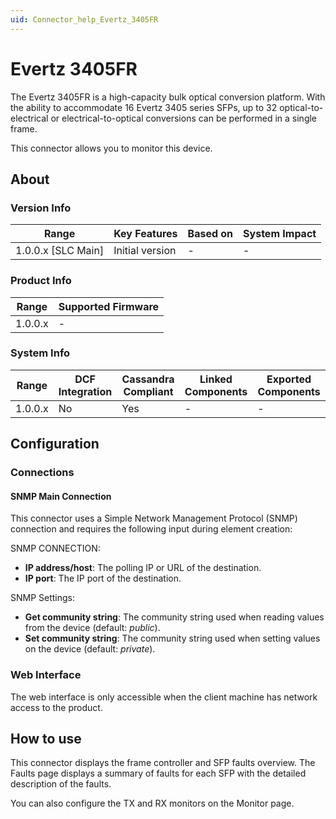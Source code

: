 ```yaml
---
uid: Connector_help_Evertz_3405FR
---
```


# Evertz 3405FR

The Evertz 3405FR is a high-capacity bulk optical conversion platform. With the ability to accommodate 16 Evertz 3405 series SFPs, up to 32 optical-to-electrical or electrical-to-optical conversions can be performed in a single frame.

This connector allows you to monitor this device.

## About

### Version Info

| Range                | Key Features     | Based on     | System Impact     |
|----------------------|------------------|--------------|-------------------|
| 1.0.0.x [SLC Main]   | Initial version  | -            | -                 |

### Product Info

| Range     | Supported Firmware     |
|-----------|------------------------|
| 1.0.0.x   | -                      |

### System Info

| Range     | DCF Integration     | Cassandra Compliant     | Linked Components     | Exported Components     |
|-----------|---------------------|-------------------------|-----------------------|-------------------------|
| 1.0.0.x   | No                  | Yes                     | -                     | -                       |

## Configuration

### Connections

#### SNMP Main Connection

This connector uses a Simple Network Management Protocol (SNMP) connection and requires the following input during element creation:

SNMP CONNECTION:

- **IP address/host**: The polling IP or URL of the destination.
- **IP port**: The IP port of the destination.

SNMP Settings:

- **Get community string**: The community string used when reading values from the device (default: *public*).
- **Set community string**: The community string used when setting values on the device (default: *private*).

### Web Interface

The web interface is only accessible when the client machine has network access to the product.

## How to use

This connector displays the frame controller and SFP faults overview. The Faults page displays a summary of faults for each SFP with the detailed description of the faults.

You can also configure the TX and RX monitors on the Monitor page.
